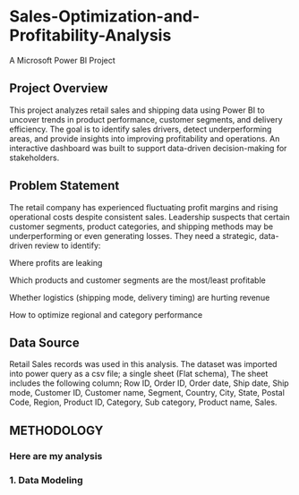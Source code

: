 # Sales-Optimization-and-Profitability-Analysis
A  Microsoft Power BI Project

 ##  Project Overview 
This project analyzes retail sales and shipping data using Power BI to uncover trends in product performance, customer segments, and delivery efficiency. The goal is to identify sales drivers, detect underperforming areas, and provide insights into improving profitability and operations. An interactive dashboard was built to support data-driven decision-making for stakeholders.

 ##  Problem Statement
The retail company has experienced fluctuating profit margins and rising operational costs despite consistent sales. Leadership suspects that certain customer segments, product categories, and shipping methods may be underperforming or even generating losses. They need a strategic, data-driven review to identify:

Where profits are leaking

Which products and customer segments are the most/least profitable

Whether logistics (shipping mode, delivery timing) are hurting revenue

How to optimize regional and category performance

 ## Data Source
Retail Sales  records was used in this analysis. The dataset was imported into power query as a csv file; a single sheet (Flat schema), The sheet includes the following column; Row ID, Order ID, Order date, Ship date, Ship mode, Customer ID, Customer name, Segment, Country, City, State, Postal Code, Region, Product ID, Category, Sub category, Product name, Sales.

 ## METHODOLOGY
### Here are my analysis

### **1. Data Modeling**

